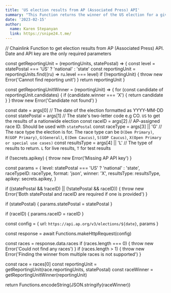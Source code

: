 ```yaml
---
title: 'US election results from AP (Associated Press) API'
summary: "This Function returns the winner of the US election for a given date. It uses the AP (Associated Press) API to get the results. The date is the only required parameter. API key is the only required secret."
date: '2023-02-15'
author:
  name: Karen Stepanyan
  link: https://snipe24.t.me/
---
```

// Chainlink Function to get election results from AP (Associated Press) API. Date and API key are the only required parameters

const getReportingUnit = (reportingUnits, statePostal) => {
  const level = statePostal === 'US' ? 'national' : 'state'
  const reportingUnit = reportingUnits.find((ru) => ru.level === level)
  if (!reportingUnit) {
    throw new Error('Cannot find reporting unit')
  }
  return reportingUnit
}

const getReportingUnitWinner = (reportingUnit) => {
  for (const candidate of reportingUnit.candidates) {
    if (candidate.winner === 'X') {
      return candidate
    }
  }
  throw new Error('Candidate not found')
}


const date = args[0] // The date of the election formatted as YYYY-MM-DD
const statePostal = args[1] // The state's two-letter code e.g CO. `US` to get the results of a nationwide election
const raceID = args[2] // AP-assigned race ID. Should be used with `statePostal`
const raceType = args[3] || 'G' // The race type the election is for. The race type can be `D(Dem Primary)`, `R(GOP Primary)`, `G(General)`, `E(Dem Caucus)`, `S(GOP Caucus)`, `X(Open Primary or special use cases)`
const resultsType = args[4] || 'L' // The type of results to return. `L` for live results, `T` for test results

if (!secrets.apikey) {
  throw new Error('Missing AP API key')
}

const params = {
  level: statePostal === 'US' ? 'national' : 'state',
  raceTypeID: raceType,
  format: 'json',
  winner: 'X',
  resultsType: resultsType,
  apikey: secrets.apikey,
}

if ((statePostal && !raceID) || (!statePostal && raceID)) {
  throw new Error('Both statePostal and raceID are required if one is provided')
}

if (statePostal) {
  params.statePostal = statePostal
}

if (raceID) {
  params.raceID = raceID
}

const config = {
  url: `https://api.ap.org/v3/elections/${date}`,
  params
}

const response = await Functions.makeHttpRequest(config)

const races = response.data.races
if (races.length === 0) {
  throw new Error('Could not find any races')
}
if (races.length > 1) {
  throw new Error('Finding the winner from multiple races is not supported')
}

const race = races[0]
const reportingUnit = getReportingUnit(race.reportingUnits, statePostal)
const raceWinner = getReportingUnitWinner(reportingUnit)


return Functions.encodeString(JSON.stringify(raceWinner))